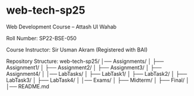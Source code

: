 # web-tech-sp25
Web Development Course – Attash Ul Wahab

Roll Number: SP22-BSE-050

Course Instructor: Sir Usman Akram (Registered with BAI)

Repository Structure:
web-tech-sp25/
│── Assignments/
│ ├── Assignment1/
│ ├── Assignment2/
│ ├── Assignment3/
│ ├── Assignment4/
│
│── LabTasks/
│ ├── LabTask1/
│ ├── LabTask2/
│ ├── LabTask3/
│ ├── LabTask4/
│
│── Exams/
│ ├── Midterm/
│ ├── Final/
│
│── README.md